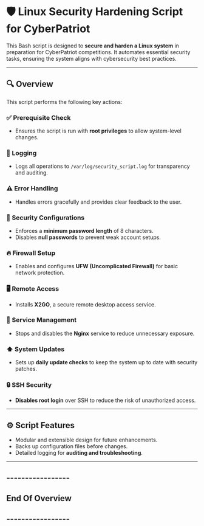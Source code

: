 # 🛡️ Linux Security Hardening Script for CyberPatriot

This Bash script is designed to **secure and harden a Linux system** in preparation for CyberPatriot competitions. It automates essential security tasks, ensuring the system aligns with cybersecurity best practices.

---

## 🔍 Overview

This script performs the following key actions:

### ✅ Prerequisite Check
- Ensures the script is run with **root privileges** to allow system-level changes.

### 📝 Logging
- Logs all operations to `/var/log/security_script.log` for transparency and auditing.

### ⚠️ Error Handling
- Handles errors gracefully and provides clear feedback to the user.

### 🔐 Security Configurations
- Enforces a **minimum password length** of 8 characters.
- Disables **null passwords** to prevent weak account setups.

### 🔥 Firewall Setup
- Enables and configures **UFW (Uncomplicated Firewall)** for basic network protection.

### 🖥️ Remote Access
- Installs **X2GO**, a secure remote desktop access service.

### 🛑 Service Management
- Stops and disables the **Nginx** service to reduce unnecessary exposure.

### ⬆️ System Updates
- Sets up **daily update checks** to keep the system up to date with security patches.

### 🔒 SSH Security
- **Disables root login** over SSH to reduce the risk of unauthorized access.

---

## ⚙️ Script Features

- Modular and extensible design for future enhancements.
- Backs up configuration files before changes.
- Detailed logging for **auditing and troubleshooting**.

---

## -----------------
## End Of Overview
## -----------------

